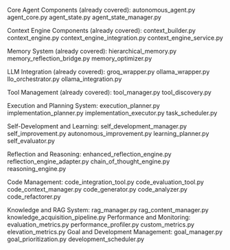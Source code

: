 Core Agent Components (already covered):
autonomous_agent.py
agent_core.py
agent_state.py
agent_state_manager.py

Context Engine Components (already covered):
context_builder.py
context_engine.py
context_engine_integration.py
context_engine_service.py

Memory System (already covered):
hierarchical_memory.py
memory_reflection_bridge.py
memory_optimizer.py

LLM Integration (already covered):
groq_wrapper.py
ollama_wrapper.py
llo_orchestrator.py
ollama_integration.py

Tool Management (already covered):
tool_manager.py
tool_discovery.py

Execution and Planning System:
execution_planner.py
implementation_planner.py
implementation_executor.py
task_scheduler.py

Self-Development and Learning:
self_development_manager.py
self_improvement.py
autonomous_improvement.py
learning_planner.py
self_evaluator.py

Reflection and Reasoning:
enhanced_reflection_engine.py
reflection_engine_adapter.py
chain_of_thought_engine.py
reasoning_engine.py

Code Management:
code_integration_tool.py
code_evaluation_tool.py
code_context_manager.py
code_generator.py
code_analyzer.py
code_refactorer.py

Knowledge and RAG System:
rag_manager.py
rag_content_manager.py
knowledge_acquisition_pipeline.py
Performance and Monitoring:
evaluation_metrics.py
performance_profiler.py
custom_metrics.py
elevation_metrics.py
Goal and Development Management:
goal_manager.py
goal_prioritization.py
development_scheduler.py
